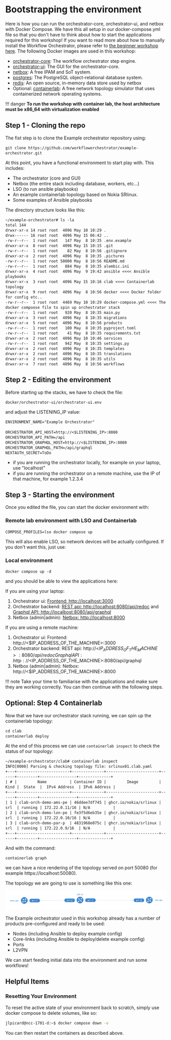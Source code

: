 # Bootstrapping the environment


Here is how you can run the orchestrator-core, orchestrator-ui, and netbox with Docker Compose. We have this all
setup in our docker-compose.yml file so that you don't have to think about how to start the applications required for this workshop! If you want to read more about how to manually install the Workflow Orchestrator, please refer to [the beginner workshop here](../beginner/debian.md). The following Docker images are used in this workshop:

* [orchestrator-core](https://github.com/workfloworchestrator/orchestrator-core/pkgs/container/orchestrator-core): The workflow orchestrator step engine.
* [orchestrator-ui](https://github.com/workfloworchestrator/orchestrator-ui/pkgs/container/orchestrator-ui): The
  GUI for the orchestrator-core.
* [netbox](https://docs.netbox.dev/en/stable/): A free IPAM and SoT system.
* [postgres](https://hub.docker.com/_/postgres): The PostgreSQL object-relational database system.
* [redis](https://redis.io/): An open source, in-memory data store used by netbox
* Optional: [containerlab](https://containerlab.dev/): A free network topology simulator that uses containerized
  network operating systems.

!!! danger
    **To run the workshop with container lab, the host architecture must be x86_64 with virtualization
    enabled**

## Step 1 - Cloning the repo
The fist step is to clone the Example orchestrator repository using:
```
git clone https://github.com/workfloworchestrator/example-orchestrator.git
```
At this point, you have a functional environment to start play with. This includes:

* The orchestrator (core and GUI)
* Netbox (the entire stack including database, workers, etc...)
* LSO (to run ansible playbooks)
* An example containerlab topology based on Nokia SRlinux.
* Some examples of Ansible playbooks

The directory structure looks like this:
```
~/example-orchestrator# ls -la
total 144
drwxr-xr-x 14 root root  4096 May 10 10:29 .
drwx------ 16 root root  4096 May 15 06:42 ..
-rw-r--r--  1 root root   147 May  8 10:35 .env.example
drwxr-xr-x  8 root root  4096 May 15 10:15 .git
-rw-r--r--  1 root root    82 May  8 10:56 .gitignore
drwxr-xr-x  2 root root  4096 May  8 10:35 .pictures
-rw-r--r--  1 root root 50000 May  8 10:56 README.md
-rw-r--r--  1 root root   884 May  8 10:35 alembic.ini
drwxr-xr-x  4 root root  4096 May  9 19:42 ansible <<<< Ansible playbooks
drwxr-xr-x  3 root root  4096 May 15 10:16 clab <<<< Containerlab topology
drwxr-xr-x  9 root root  4096 May  8 10:56 docker <<<< Docker folder for config etc..
-rw-r--r--  1 root root  4469 May 10 10:29 docker-compose.yml <<<< The docker compoose file to spin up orchestrator stack
-rw-r--r--  1 root root   920 May  8 10:35 main.py
drwxr-xr-x  3 root root  4096 May  8 10:35 migrations
drwxr-xr-x  5 root root  4096 May  8 10:56 products
-rw-r--r--  1 root root   100 May  8 10:35 pyproject.toml
-rw-r--r--  1 root root    41 May  8 10:35 requirements.txt
drwxr-xr-x  2 root root  4096 May 10 10:46 services
-rw-r--r--  1 root root   942 May  8 10:35 settings.py
drwxr-xr-x  2 root root  4096 May  8 10:35 templates
drwxr-xr-x  2 root root  4096 May  8 10:35 translations
drwxr-xr-x  2 root root  4096 May  8 10:35 utils
drwxr-xr-x  7 root root  4096 May  8 10:56 workflows
```

## Step 2 - Editing the environment
Before starting up the stacks, we have to check the file:

```
docker/orchestrator-ui/orchestrator-ui.env
```

and adjust the LISTENING_IP value:

```
ENVIRONMENT_NAME="Example Orchestrator"

ORCHESTRATOR_API_HOST=http://<$LISTENING_IP>:8080
ORCHESTRATOR_API_PATH=/api
ORCHESTRATOR_GRAPHQL_HOST=http://<$LISTENING_IP>:8080
ORCHESTRATOR_GRAPHQL_PATH=/api/graphql
NEXTAUTH_SECRET=ToDo
```
* if you are running the orchestrator locally, for example on your laptop, use "localhost"
* if you are running the orchestrator on a remote machine, use the IP of that machine, for example 1.2.3.4

## Step 3 - Starting the environment
Once you edited the file, you can start the docker environment with:

### Remote lab environment with LSO and Containerlab
```
COMPOSE_PROFILES=lso docker compose up
```
This will also enable LSO, so network devices will be actually configured. If you don't want this, just use:

### Local environment
```
docker compose up -d
```

and you should be able to view the
applications here:

If you are using your laptop:

1. Orchestrator ui: [Frontend: http://localhost:3000](http://localhost:3000)
2. Orchestrator backend: [REST api: http://localhost:8080/api/redoc](http://localhost:8080/api/redoc) and  
   [Graphql API: http://localbost:8080/api/graphql](http://localbost:8080/api/graphql)
3. Netbox (admin|admin): [Netbox: http://localhost:8000](http://localhost:8000)

If you are using a remote machine:

1. Orchestrator ui: Frontend: http://<$IP_ADDRESS_OF_THE_MACHINE>:3000
2. Orchestrator backend: REST api: http://<$IP_ADDRESS_OF_THE_MACHINE>:8080/api/redoc
   Graphql API: http://<$IP_ADDRESS_OF_THE_MACHINE>:8080/api/graphql
3. Netbox (admin|admin): Netbox: http://<$IP_ADDRESS_OF_THE_MACHINE>:8000

!!! note
    Take your time to familiarise with the applications and make sure they are working correctly. You can then
    continue with the following steps.

## Optional: Step 4 Containerlab
Now that we have our orchestrator stack running, we can spin up the containerlab topology:

```
cd clab
containerlab deploy
```
At the end of this process we can use `containerlab inspect` to check the status of our topology:

```
~/example-orchestrator/clab# containerlab inspect
INFO[0000] Parsing & checking topology file: srlinux01.clab.yaml
+---+-----------------------+--------------+-----------------------+------+---------+----------------+--------------+
| # |         Name          | Container ID |         Image         | Kind |  State  |  IPv4 Address  | IPv6 Address |
+---+-----------------------+--------------+-----------------------+------+---------+----------------+--------------+
| 1 | clab-orch-demo-ams-pe | 46ddee7df745 | ghcr.io/nokia/srlinux | srl  | running | 172.22.0.11/16 | N/A          |
| 2 | clab-orch-demo-lon-pe | fe3f5d6eb35e | ghcr.io/nokia/srlinux | srl  | running | 172.22.0.10/16 | N/A          |
| 3 | clab-orch-demo-par-p  | 4831968e075c | ghcr.io/nokia/srlinux | srl  | running | 172.22.0.9/16  | N/A          |
+---+-----------------------+--------------+-----------------------+------+---------+----------------+--------------+
```

And with the command:
```
containerlab graph
```
we can have a nice rendering of the topology served on port 50080 (for example https://localhost:50080).

The topology we are going to use is something like this one:

![3nodes_topology](../images/clab_topology.png)

The Example orchestrator used in this workshop already has a number of products pre-configured and ready to be used:

* Nodes (including Ansible to deploy example config)
* Core-links (including Ansible to deploy/delete example config)
* Ports
* L2VPN

We can start feeding initial data into the environment and run some workflows!

## Helpful Items

### Resetting Your Environment

To reset the active state of your environment back to scratch, simply use docker compose to delete volumes, like so:

```bash
jlpicard@ncc-1701-d:~$ docker compose down -v
```

You can then restart the containers as described above.